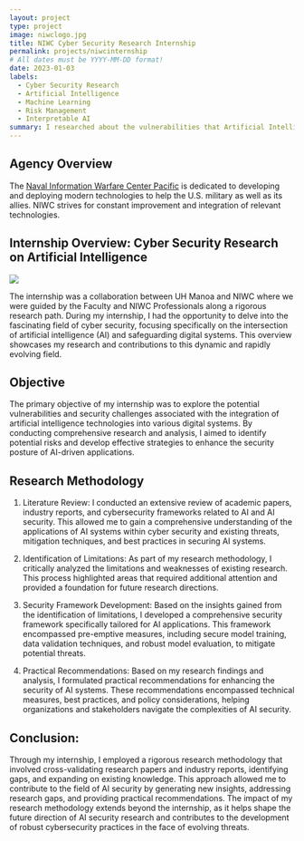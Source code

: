 ```yaml
---
layout: project
type: project
image: niwclogo.jpg
title: NIWC Cyber Security Research Internship
permalink: projects/niwcinternship
# All dates must be YYYY-MM-DD format!
date: 2023-01-03
labels:
  - Cyber Security Research
  - Artificial Intelligence
  - Machine Learning
  - Risk Management
  - Interpretable AI
summary: I researched about the vulnerabilities that Artificial Intelligence would have within the context of Cyber Security.
---
```


## Agency Overview

The [Naval Information Warfare Center Pacific](https://www.niwcpacific.navy.mil/About/Who-We-Are/) is dedicated to developing and deploying modern technologies to help the U.S. military as well as its allies. NIWC strives for constant improvement and integration of relevant technologies.

## Internship Overview: Cyber Security Research on Artificial Intelligence

<img class ="ui image" src="niwcpresentation.jpg">

The internship was a collaboration between UH Manoa and NIWC where we were guided by the Faculty and NIWC Professionals along a rigorous research path. During my internship, I had the opportunity to delve into the fascinating field of cyber security, focusing specifically on the intersection of artificial intelligence (AI) and safeguarding digital systems. This overview showcases my research and contributions to this dynamic and rapidly evolving field.

## Objective

The primary objective of my internship was to explore the potential vulnerabilities and security challenges associated with the integration of artificial intelligence technologies into various digital systems. By conducting comprehensive research and analysis, I aimed to identify potential risks and develop effective strategies to enhance the security posture of AI-driven applications.

## Research Methodology

1. Literature Review: I conducted an extensive review of academic papers, industry reports, and cybersecurity frameworks related to AI and AI security. This allowed me to gain a comprehensive understanding of the applications of AI systems within cyber security and existing threats, mitigation techniques, and best practices in securing AI systems.

2. Identification of Limitations: As part of my research methodology, I critically analyzed the limitations and weaknesses of existing research. This process highlighted areas that required additional attention and provided a foundation for future research directions.

3. Security Framework Development: Based on the insights gained from the identification of limitations, I developed a comprehensive security framework specifically tailored for AI applications. This framework encompassed pre-emptive measures, including secure model training, data validation techniques, and robust model evaluation, to mitigate potential threats.

4. Practical Recommendations: Based on my research findings and analysis, I formulated practical recommendations for enhancing the security of AI systems. These recommendations encompassed technical measures, best practices, and policy considerations, helping organizations and stakeholders navigate the complexities of AI security.

## Conclusion:
Through my internship, I employed a rigorous research methodology that involved cross-validating research papers and industry reports, identifying gaps, and expanding on existing knowledge. This approach allowed me to contribute to the field of AI security by generating new insights, addressing research gaps, and providing practical recommendations. The impact of my research methodology extends beyond the internship, as it helps shape the future direction of AI security research and contributes to the development of robust cybersecurity practices in the face of evolving threats.

